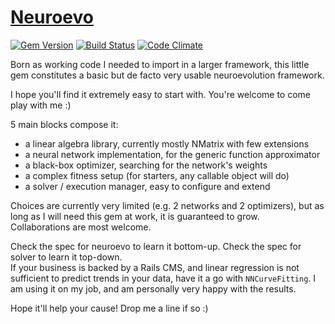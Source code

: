 # [Neuroevo](https://github.com/giuse/neuroevo)

[![Gem Version](https://badge.fury.io/rb/neuroevo.svg)](https://badge.fury.io/rb/neuroevo)
[![Build Status](https://travis-ci.org/giuse/neuroevo.svg?branch=master)](https://travis-ci.org/giuse/neuroevo)
[![Code Climate](https://codeclimate.com/github/giuse/neuroevo/badges/gpa.svg)](https://codeclimate.com/github/giuse/neuroevo)


Born as working code I needed to import in a larger framework, this little gem constitutes a basic but de facto very usable neuroevolution framework.

I hope you'll find it extremely easy to start with. You're welcome to come play with me :)

5 main blocks compose it:
  
  - a linear algebra library, currently mostly NMatrix with few extensions
  - a neural network implementation, for the generic function approximator
  - a black-box optimizer, searching for the network's weights
  - a complex fitness setup (for starters, any callable object will do)
  - a solver / execution manager, easy to configure and extend

Choices are currently very limited (e.g. 2 networks and 2 optimizers), but as long as I will need this gem at work, it is guaranteed to grow.  
Collaborations are most welcome.

Check the spec for neuroevo to learn it bottom-up. Check the spec for solver to learn it top-down.  
If your business is backed by a Rails CMS, and linear regression is not sufficient to predict trends in your data, have it a go with `NNCurveFitting`. I am using it on my job, and am personally very happy with the results.

Hope it'll help your cause! Drop me a line if so :)
